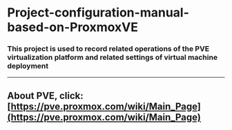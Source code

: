 # Project-configuration-manual-based-on-ProxmoxVE
### This project is used to record related operations of the PVE virtualization platform and related settings of virtual machine deployment
-------------------------------------------------

## About PVE, click: [https://pve.proxmox.com/wiki/Main_Page](https://pve.proxmox.com/wiki/Main_Page)
